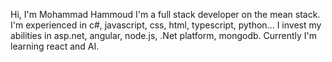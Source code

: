 Hi,
I'm Mohammad Hammoud
I'm a full stack developer on the mean stack. I'm experienced in c#, javascript, css, html, typescript, python...
I invest my abilities in asp.net, angular, node.js, .Net platform, mongodb.
Currently I'm learning react and AI.
